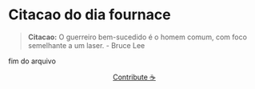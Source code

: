 # Citacao do dia fournace

> **Citacao:** O guerreiro bem-sucedido é o homem comum, com foco semelhante a um laser. - Bruce Lee

fim do arquivo

<watermark-footer>
<p align="center">
  <a href="https://github.com/ruisuan/ruisuan/blob/main/contribute.md">Contribute ☕</a>
</p>
</watermark-footer>
